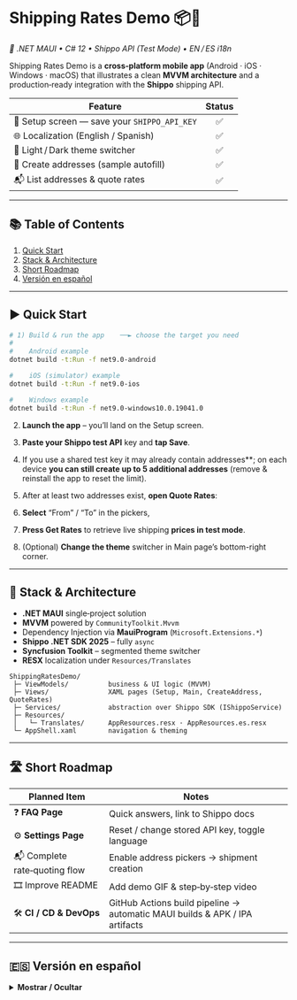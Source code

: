 # Shipping Rates Demo 📦💸  <a id="#shipping-rates-demo-📦💸"></a>
_🚀 .NET MAUI • C# 12 • Shippo API (Test Mode) • EN / ES i18n_

Shipping Rates Demo is a **cross‑platform mobile app** (Android · iOS · Windows · macOS) that illustrates a clean **MVVM architecture** and a production‑ready integration with the **Shippo** shipping API.

| Feature | Status |
|---------|:------:|
| 🔑 Setup screen — save your `SHIPPO_API_KEY` | ✅ |
| 🌐 Localization (English / Spanish) | ✅ |
| 🎨 Light / Dark theme switcher | ✅ |
| 📝 Create addresses (sample autofill) | ✅ |
| 📬 List addresses & quote rates | ✅ |

---

## 📚 Table of Contents
1. [Quick Start](#quick-start)
2. [Stack & Architecture](#stack--architecture)
3. [Short Roadmap](#short-roadmap)
4. [Versión en español](#versión-en-español)

---

## ▶️ Quick Start <a id="quick-start"></a>

```bash
# 1) Build & run the app    ──► choose the target you need
#
#    Android example
dotnet build -t:Run -f net9.0-android

#    iOS (simulator) example
dotnet build -t:Run -f net9.0-ios

#    Windows example
dotnet build -t:Run -f net9.0-windows10.0.19041.0

```     

2. **Launch the app** – you’ll land on the Setup screen.

3. **Paste your Shippo test API** key and **tap Save**.

4. If you use a shared test key it may already contain addresses**; on each device **you can still create up to 5 additional addresses** (remove & reinstall the app to reset the limit).

5. After at least two addresses exist, **open Quote Rates**:

6. **Select** “From” / “To” in the pickers,

7. **Press Get Rates** to retrieve live shipping **prices in test mode**.

8. (Optional) **Change the theme** switcher in Main page’s bottom-right corner.

---

## 🧩 Stack & Architecture <a id="stack--architecture"></a>

* **.NET MAUI** single‑project solution  
* **MVVM** powered by `CommunityToolkit.Mvvm`  
* Dependency Injection via **MauiProgram** (`Microsoft.Extensions.*`)  
* **Shippo .NET SDK 2025** – fully `async`  
* **Syncfusion Toolkit** – segmented theme switcher  
* **RESX** localization under `Resources/Translates`

```
ShippingRatesDemo/
 ├─ ViewModels/          business & UI logic (MVVM)
 ├─ Views/               XAML pages (Setup, Main, CreateAddress, QuoteRates)
 ├─ Services/            abstraction over Shippo SDK (IShippoService)
 ├─ Resources/
 │   └─ Translates/      AppResources.resx · AppResources.es.resx
 └─ AppShell.xaml        navigation & theming
```

---

## 🛣️ Short Roadmap <a id="short-roadmap"></a>

| Planned Item | Notes |
|--------------|-------|
| ❓ **FAQ Page** | Quick answers, link to Shippo docs |
| ⚙️ **Settings Page** | Reset / change stored API key, toggle language |
| 📬 Complete rate‑quoting flow | Enable address pickers → shipment creation |
| 🎞️ Improve README | Add demo GIF & step‑by‑step video |
| 🛠️ **CI / CD & DevOps** | GitHub Actions build pipeline → automatic MAUI builds & APK / IPA artifacts |

---

## 🇪🇸 Versión en español <a id="versión-en-español"></a>
<details>
<summary><strong>Mostrar / Ocultar</strong></summary>

### Demo de Tarifas de Envío 📦💸  
_🚀 .NET MAUI • C# 12 • Shippo API (Modo Test) • ES / EN i18n_

Shipping Rates Demo es una **app móvil multiplataforma** (Android · iOS · Windows · macOS) que muestra una arquitectura **MVVM** limpia e integración lista para producción con la API de envíos **Shippo**.

| Funcionalidad | Estado |
|---------------|:------:|
| 🔑 Pantalla de Setup — guarda tu `SHIPPO_API_KEY` | ✅ |
| 🌐 Localización (español / inglés) | ✅ |
| 🎨 Selector de tema claro / oscuro | ✅ |
| 📝 Crear direcciones (autocompletado de muestra) | ✅ |
| 📬 Listar direcciones y cotizar envíos | ✅ |

---

## 📚 Índice
1. [Prueba rápida](#prueba-rápida)
2. [Stack y arquitectura](#stack-y-arquitectura)
3. [Hoja de ruta](#hoja-de-ruta-breve)
4. [Versión en inglés](#shipping-rates-demo-📦💸)

---

### ▶️ Prueba rápida <a id="#prueba-rápida"></a>

```bash
# 1) Compila y ejecuta la app  ──► elige la plataforma
#
#    Ejemplo Android
dotnet build -t:Run -f net9.0-android

#    Ejemplo iOS (simulador)
dotnet build -t:Run -f net9.0-ios

#    Ejemplo Windows
dotnet build -t:Run -f net9.0-windows10.0.19041.0

```

2. **Inicia la aplicación** – llegarás a la pantalla **Setup**.  
3. **Pega tu clave API de pruebas de Shippo** y pulsa **Save**.  
4. Si utilizas una clave de prueba compartida es posible que ya contenga direcciones; en cada dispositivo **aún puedes crear hasta 5 direcciones adicionales** (desinstala y vuelve a instalar la app para restablecer el límite).  
5. Cuando existan al menos dos direcciones, **abre _Quote Rates_**:  
6. **Selecciona** “From” / “To” en los pickers.  
7. Pulsa **Get Rates** para obtener precios de envío en **modo test** en tiempo real.  
8. _(Opcional)_ **Cambia el tema** claro/oscuro con el selector en la esquina inferior derecha de la página **Main**.  
```

### 🧩 Stack y arquitectura <a id="#stack-y-arquitectura"></a>

* Proyecto único **.NET MAUI**  
* Patrón **MVVM** con `CommunityToolkit.Mvvm`  
* Inyección de dependencias en **MauiProgram**  
* **Shippo .NET SDK 2025** — llamadas `async`  
* **Syncfusion Toolkit** (selector de tema)  
* Localización **RESX** (`Resources/Translates`)

```
ShippingRatesDemo/
 ├─ ViewModels/          lógica de presentación
 ├─ Views/               páginas XAML (Setup, Main, CreateAddress, QuoteRates)
 ├─ Services/            abstracción Shippo (IShippoService)
 ├─ Resources/
 │   └─ Translates/      AppResources.resx · AppResources.es.resx
 └─ AppShell.xaml        navegación & temas
```

### 🛣️ Hoja de ruta breve <a id="#hoja-de-ruta-breve"></a>

| Elemento | Nota |
|----------|------|
| ❓ **Página FAQ** | Preguntas frecuentes + enlace a docs de Shippo |
| ⚙️ **Página de ajustes** | Reiniciar / cambiar API key, cambiar idioma |
| 📬 Completar flujo de cotización | Picker de direcciones → creación de envío |
| 📝 Mejorar README | Añadir GIF demo y video paso a paso |
| 🛠️ **CI / CD & DevOps** | Pipeline con GitHub Actions → compilación automática MAUI y generación de APK / IPA |

</details>
